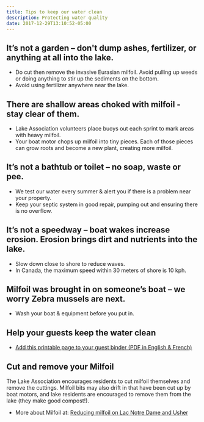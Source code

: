 ```yaml
---
title: Tips to keep our water clean
description: Protecting water quality
date: 2017-12-29T13:10:52-05:00
---
```

## It’s not a garden – don't dump ashes, fertilizer, or anything at all into the lake.

* Do cut then remove the invasive Eurasian milfoil. Avoid pulling up weeds or doing anything to stir up the sediments on the bottom.
* Avoid using fertilizer anywhere near the lake.

## There are shallow areas choked with milfoil - stay clear of them.  

* Lake Association volunteers place buoys out each sprint to mark areas with heavy milfoil.
* Your boat motor chops up milfoil into tiny pieces. Each of those pieces can grow roots and become a new plant, creating more milfoil.

## It’s not a bathtub or toilet – no soap, waste or pee.

* We test our water every summer & alert you if there is a problem near your property.
* Keep your septic system in good repair, pumping out and ensuring there is no overflow.

## It’s not a speedway – boat wakes increase erosion. Erosion brings dirt and nutrients into the lake.

* Slow down close to shore to reduce waves.
* In Canada, the maximum speed within 30 meters of shore is 10 kph.

## Milfoil was brought in on someone’s boat – we worry Zebra mussels are next.

* Wash your boat & equipment before you put in.

## Help your guests keep the water clean

* [Add this printable page to your guest binder (PDF in English & French)](/assets/docs/LacBinderPage-EN-FR.pdf)

## Cut and remove your Milfoil

The Lake Association encourages residents to cut milfoil themselves and remove the cuttings. Milfoil bits may also drift in that have been cut up by boat motors, and lake residents are encouraged to remove them from the lake (they make good compost!).

* More about Milfoil at: [Reducing milfoil on Lac Notre Dame and Usher](/water/lnd-milfoil/)
